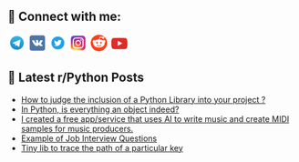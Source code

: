 ## 🔎 Connect with me:
[<img src="https://github.com/bullbesh/bullbesh/blob/main/images/Telegram.png" width="32" height="32" />](https://t.me/bullbesh)
[<img src="https://github.com/bullbesh/bullbesh/blob/main/images/VK.png" width="32" height="32" />](https://vk.com/bullbesh)
[<img src="https://github.com/bullbesh/bullbesh/blob/main/images/Twitter.png" width="32" height="32" />](https://twitter.com/bullbesh1)
[<img src="https://github.com/bullbesh/bullbesh/blob/main/images/Instagram.png" width="32" height="32" />](https://www.instagram.com/bullbesh)
[<img src="https://github.com/bullbesh/bullbesh/blob/main/images/Reddit.png" width="32" height="32" />](https://www.reddit.com/user/bullbesh)
[<img src="https://github.com/bullbesh/bullbesh/blob/main/images/YouTube.png" width="32" height="32" />](https://www.youtube.com/channel/UCtfjRs6uzgq5mfm8S06WTcg)

## 📕 Latest r/Python Posts
<!-- BLOG-POST-LIST:START -->
- [How to judge the inclusion of a Python Library into your project ?](https://www.reddit.com/r/Python/comments/y8e2qm/how_to_judge_the_inclusion_of_a_python_library/)
- [In Python, is everything an object indeed?](https://www.reddit.com/r/Python/comments/y8d6ux/in_python_is_everything_an_object_indeed/)
- [I created a free app/service that uses AI to write music and create MIDI samples for music producers.](https://www.reddit.com/r/Python/comments/y8azu2/i_created_a_free_appservice_that_uses_ai_to_write/)
- [Example of Job Interview Questions](https://www.reddit.com/r/Python/comments/y8apxk/example_of_job_interview_questions/)
- [Tiny lib to trace the path of a particular key](https://www.reddit.com/r/Python/comments/y8amoq/tiny_lib_to_trace_the_path_of_a_particular_key/)
<!-- BLOG-POST-LIST:END -->
